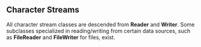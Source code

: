 ## Character Streams
All character stream classes are descended from **Reader** and **Writer**. Some
subclasses specialized in reading/writing from certain data sources, such as
**FileReader** and **FileWriter** for files, exist.
